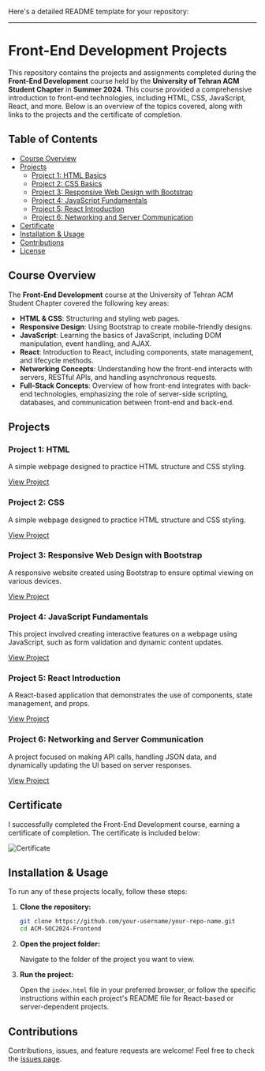 Here's a detailed README template for your repository:

---

# Front-End Development Projects

This repository contains the projects and assignments completed during the **Front-End Development** course held by the **University of Tehran ACM Student Chapter** in **Summer 2024**. This course provided a comprehensive introduction to front-end technologies, including HTML, CSS, JavaScript, React, and more. Below is an overview of the topics covered, along with links to the projects and the certificate of completion.

## Table of Contents

- [Course Overview](#course-overview)
- [Projects](#projects)
  - [Project 1: HTML Basics](#project-1-html--css-basics)
  - [Project 2: CSS Basics](#project-1-html--css-basics)
  - [Project 3: Responsive Web Design with Bootstrap](#project-2-responsive-web-design-with-bootstrap)
  - [Project 4: JavaScript Fundamentals](#project-3-javascript-fundamentals)
  - [Project 5: React Introduction](#project-4-react-introduction)
  - [Project 6: Networking and Server Communication](#project-5-networking-and-server-communication)
- [Certificate](#certificate)
- [Installation & Usage](#installation--usage)
- [Contributions](#contributions)
- [License](#license)

## Course Overview

The **Front-End Development** course at the University of Tehran ACM Student Chapter covered the following key areas:

- **HTML & CSS**: Structuring and styling web pages.
- **Responsive Design**: Using Bootstrap to create mobile-friendly designs.
- **JavaScript**: Learning the basics of JavaScript, including DOM manipulation, event handling, and AJAX.
- **React**: Introduction to React, including components, state management, and lifecycle methods.
- **Networking Concepts**: Understanding how the front-end interacts with servers, RESTful APIs, and handling asynchronous requests.
- **Full-Stack Concepts**: Overview of how front-end integrates with back-end technologies, emphasizing the role of server-side scripting, databases, and communication between front-end and back-end.

## Projects

### Project 1: HTML
A simple webpage designed to practice HTML structure and CSS styling.

[View Project]([link-to-project-1](https://github.com/MohammadAmanlou/ACM-SOC2024-Frontend/tree/main/HW1))

### Project 2: CSS
A simple webpage designed to practice HTML structure and CSS styling.

[View Project]([link-to-project-2](https://github.com/MohammadAmanlou/ACM-SOC2024-Frontend/tree/main/HW2))

### Project 3: Responsive Web Design with Bootstrap
A responsive website created using Bootstrap to ensure optimal viewing on various devices.

[View Project]([link-to-project-3](https://github.com/MohammadAmanlou/ACM-SOC2024-Frontend/tree/main/HW3/bootstrap))

### Project 4: JavaScript Fundamentals
This project involved creating interactive features on a webpage using JavaScript, such as form validation and dynamic content updates.

[View Project]([link-to-project-4](https://github.com/MohammadAmanlou/ACM-SOC2024-Frontend/tree/main/HW4))

### Project 5: React Introduction
A React-based application that demonstrates the use of components, state management, and props.

[View Project]([link-to-project-5](https://github.com/MohammadAmanlou/ACM-SOC2024-Frontend/tree/main/HW5))

### Project 6: Networking and Server Communication
A project focused on making API calls, handling JSON data, and dynamically updating the UI based on server responses.

[View Project]([link-to-project-6](https://github.com/MohammadAmanlou/ACM-SOC2024-Frontend/tree/main/HW6))

## Certificate

I successfully completed the Front-End Development course, earning a certificate of completion. The certificate is included below:

![Certificate]([link-to-certificate-image](https://github.com/MohammadAmanlou/ACM-SOC2024-Frontend/blob/main/FrontACM.png))

## Installation & Usage

To run any of these projects locally, follow these steps:

1. **Clone the repository:**

   ```bash
   git clone https://github.com/your-username/your-repo-name.git
   cd ACM-SOC2024-Frontend
   ```

2. **Open the project folder:**

   Navigate to the folder of the project you want to view.

3. **Run the project:**

   Open the `index.html` file in your preferred browser, or follow the specific instructions within each project's README file for React-based or server-dependent projects.

## Contributions

Contributions, issues, and feature requests are welcome! Feel free to check the [issues page](link-to-issues-page).
